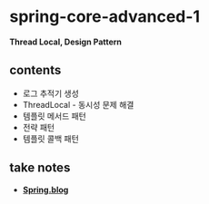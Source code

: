 # spring-core-advanced-1
<b>Thread Local, Design Pattern</b>
## contents
- 로그 추적기 생성
- ThreadLocal - 동시성 문제 해결
- 템플릿 메서드 패턴
- 전략 패턴
- 템플릿 콜백 패턴
## take notes
- <b><a href="https://everlasting-cello-2b6.notion.site/Spring-69743c647ffe44d794dea5084120100c">Spring.blog</a></b>
